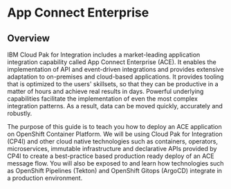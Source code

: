 # App Connect Enterprise

<!--- cSpell:ignore qube cntk autoplay allowfullscreen skillsets -->

## Overview
IBM Cloud Pak for Integration includes a market-leading application integration capability called App Connect Enterprise (ACE). It enables the implementation of API and event-driven integrations and provides extensive adaptation to on-premises and cloud-based applications. It provides tooling that is optimized to the users' skillsets, so that they can be productive in a matter of hours and achieve real results in days. Powerful underlying capabilities facilitate the implementation of even the most complex integration patterns. As a result, data can be moved quickly, accurately and robustly. 

The purpose of this guide is to teach you how to deploy an ACE application on OpenShift Container Platform.  We will be using Cloud Pak for Integration (CP4I) and other cloud native technologies such as containers, operators, microservices, immutable infrastructure and declarative APIs provided by CP4I to create a best-practice based production ready deploy of an ACE message flow.  You will also be exposed to and learn how technologies such as OpenShift Pipelines (Tekton) and  OpenShift Gitops (ArgoCD) integrate in a production environment.


